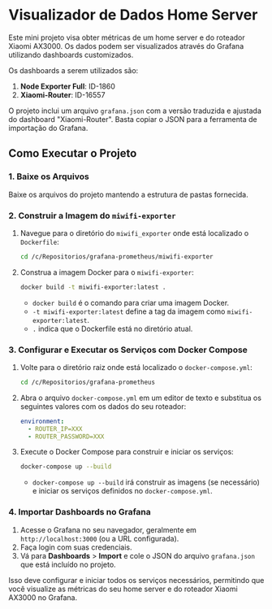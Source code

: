 # Visualizador de Dados Home Server

Este mini projeto visa obter métricas de um home server e do roteador Xiaomi AX3000. Os dados podem ser visualizados através do Grafana utilizando dashboards customizados.

Os dashboards a serem utilizados são:

1. **Node Exporter Full**: ID-1860
2. **Xiaomi-Router**: ID-16557

O projeto inclui um arquivo `grafana.json` com a versão traduzida e ajustada do dashboard "Xiaomi-Router". Basta copiar o JSON para a ferramenta de importação do Grafana.

## Como Executar o Projeto

### 1. Baixe os Arquivos

Baixe os arquivos do projeto mantendo a estrutura de pastas fornecida.

### 2. Construir a Imagem do `miwifi-exporter`

1. Navegue para o diretório do `miwifi_exporter` onde está localizado o `Dockerfile`:

    ```bash
    cd /c/Repositorios/grafana-prometheus/miwifi-exporter
    ```

2. Construa a imagem Docker para o `miwifi-exporter`:

    ```bash
    docker build -t miwifi-exporter:latest .
    ```

    - `docker build` é o comando para criar uma imagem Docker.
    - `-t miwifi-exporter:latest` define a tag da imagem como `miwifi-exporter:latest`.
    - `.` indica que o Dockerfile está no diretório atual.

### 3. Configurar e Executar os Serviços com Docker Compose

1. Volte para o diretório raiz onde está localizado o `docker-compose.yml`:

    ```bash
    cd /c/Repositorios/grafana-prometheus
    ```

2. Abra o arquivo `docker-compose.yml` em um editor de texto e substitua os seguintes valores com os dados do seu roteador:

    ```yaml
    environment:
      - ROUTER_IP=XXX
      - ROUTER_PASSWORD=XXX
    ```

3. Execute o Docker Compose para construir e iniciar os serviços:

    ```bash
    docker-compose up --build
    ```

    - `docker-compose up --build` irá construir as imagens (se necessário) e iniciar os serviços definidos no `docker-compose.yml`.

### 4. Importar Dashboards no Grafana

1. Acesse o Grafana no seu navegador, geralmente em `http://localhost:3000` (ou a URL configurada).
2. Faça login com suas credenciais.
3. Vá para **Dashboards** > **Import** e cole o JSON do arquivo `grafana.json` que está incluído no projeto.

Isso deve configurar e iniciar todos os serviços necessários, permitindo que você visualize as métricas do seu home server e do roteador Xiaomi AX3000 no Grafana.
